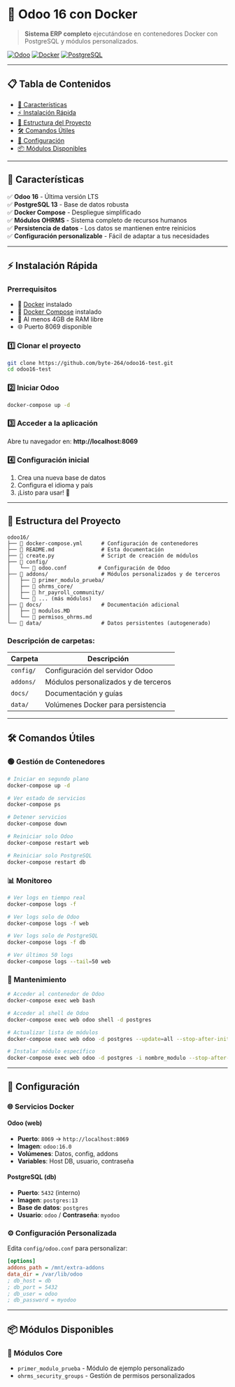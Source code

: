 # 🚀 Odoo 16 con Docker

> **Sistema ERP completo** ejecutándose en contenedores Docker con PostgreSQL y módulos personalizados.

[![Odoo](https://img.shields.io/badge/Odoo-16.0-purple?logo=odoo)](https://www.odoo.com/)
[![Docker](https://img.shields.io/badge/Docker-Compose-blue?logo=docker)](https://docs.docker.com/compose/)
[![PostgreSQL](https://img.shields.io/badge/PostgreSQL-13-blue?logo=postgresql)](https://www.postgresql.org/)

---

## 📋 Tabla de Contenidos

- [🎯 Características](#-características)
- [⚡ Instalación Rápida](#-instalación-rápida)
- [📁 Estructura del Proyecto](#-estructura-del-proyecto)
- [🛠️ Comandos Útiles](#-comandos-útiles)
- [🔧 Configuración](#-configuración)
- [📦 Módulos Disponibles](#-módulos-disponibles)

---

## 🎯 Características

✅ **Odoo 16** - Última versión LTS  
✅ **PostgreSQL 13** - Base de datos robusta  
✅ **Docker Compose** - Despliegue simplificado  
✅ **Módulos OHRMS** - Sistema completo de recursos humanos  
✅ **Persistencia de datos** - Los datos se mantienen entre reinicios  
✅ **Configuración personalizable** - Fácil de adaptar a tus necesidades  

---

## ⚡ Instalación Rápida

### **Prerrequisitos**
- 🐳 [Docker](https://docs.docker.com/get-docker/) instalado
- 🔧 [Docker Compose](https://docs.docker.com/compose/install/) instalado
- 💾 Al menos 4GB de RAM libre
- 🌐 Puerto 8069 disponible

### **1️⃣ Clonar el proyecto**
```bash
git clone https://github.com/byte-264/odoo16-test.git
cd odoo16-test
```

### **2️⃣ Iniciar Odoo**
```bash
docker-compose up -d
```

### **3️⃣ Acceder a la aplicación**
Abre tu navegador en: **http://localhost:8069**

### **4️⃣ Configuración inicial**
1. Crea una nueva base de datos
2. Configura el idioma y país
3. ¡Listo para usar! 🎉

---

## 📁 Estructura del Proyecto

```
odoo16/
├── 📄 docker-compose.yml      # Configuración de contenedores
├── 📄 README.md               # Esta documentación
├── 📄 create.py               # Script de creación de módulos
├── 📂 config/
│   └── 📄 odoo.conf          # Configuración de Odoo
├── 📂 addons/                 # Módulos personalizados y de terceros
│   ├── 📁 primer_modulo_prueba/
│   ├── 📁 ohrms_core/
│   ├── 📁 hr_payroll_community/
│   └── 📁 ... (más módulos)
├── 📂 docs/                   # Documentación adicional
│   ├── 📄 modulos.MD
│   └── 📄 permisos_ohrms.md
└── 📂 data/                   # Datos persistentes (autogenerado)
```

### **Descripción de carpetas:**

| **Carpeta** | **Descripción** |
|-------------|-----------------|
| `config/` | Configuración del servidor Odoo |
| `addons/` | Módulos personalizados y de terceros |
| `docs/` | Documentación y guías |
| `data/` | Volúmenes Docker para persistencia |

---

## 🛠️ Comandos Útiles

### **🟢 Gestión de Contenedores**

```bash
# Iniciar en segundo plano
docker-compose up -d

# Ver estado de servicios
docker-compose ps

# Detener servicios
docker-compose down

# Reiniciar solo Odoo
docker-compose restart web

# Reiniciar solo PostgreSQL
docker-compose restart db
```

### **📊 Monitoreo**

```bash
# Ver logs en tiempo real
docker-compose logs -f

# Ver logs solo de Odoo
docker-compose logs -f web

# Ver logs solo de PostgreSQL
docker-compose logs -f db

# Ver últimos 50 logs
docker-compose logs --tail=50 web
```

### **🔧 Mantenimiento**

```bash
# Acceder al contenedor de Odoo
docker-compose exec web bash

# Acceder al shell de Odoo
docker-compose exec web odoo shell -d postgres

# Actualizar lista de módulos
docker-compose exec web odoo -d postgres --update=all --stop-after-init

# Instalar módulo específico
docker-compose exec web odoo -d postgres -i nombre_modulo --stop-after-init
```

---

## 🔧 Configuración

### **🌐 Servicios Docker**

#### **Odoo (web)**
- **Puerto**: `8069` → `http://localhost:8069`
- **Imagen**: `odoo:16.0`
- **Volúmenes**: Datos, config, addons
- **Variables**: Host DB, usuario, contraseña

#### **PostgreSQL (db)**
- **Puerto**: `5432` (interno)
- **Imagen**: `postgres:13`
- **Base de datos**: `postgres`
- **Usuario**: `odoo` / **Contraseña**: `myodoo`

### **⚙️ Configuración Personalizada**

Edita `config/odoo.conf` para personalizar:

```ini
[options]
addons_path = /mnt/extra-addons
data_dir = /var/lib/odoo
; db_host = db
; db_port = 5432
; db_user = odoo
; db_password = myodoo
```

---

## 📦 Módulos Disponibles

### **🏢 Módulos Core**
- `primer_modulo_prueba` - Módulo de ejemplo personalizado
- `ohrms_security_groups` - Gestión de permisos personalizados
